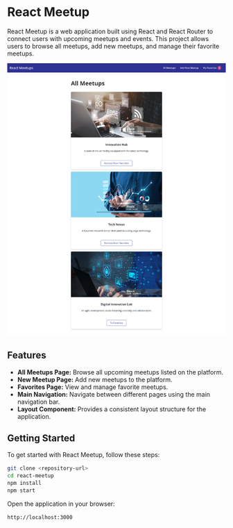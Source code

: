 # React Meetup

React Meetup is a web application built using React and React Router to connect users with upcoming meetups and events. This project allows users to browse all meetups, add new meetups, and manage their favorite meetups.

[![React Meetup Preview](https://github.com/moataz-armash/meetup/blob/main/public/react-meetup.png)](https://meetups-app-by-react-p269kffei-moatazarmashs-projects.vercel.app/)

## Features

- **All Meetups Page:** Browse all upcoming meetups listed on the platform.
- **New Meetup Page:** Add new meetups to the platform.
- **Favorites Page:** View and manage favorite meetups.
- **Main Navigation:** Navigate between different pages using the main navigation bar.
- **Layout Component:** Provides a consistent layout structure for the application.

## Getting Started

To get started with React Meetup, follow these steps:

```bash
git clone <repository-url>
cd react-meetup
npm install
npm start
```
Open the application in your browser:
```bash
http://localhost:3000
```
